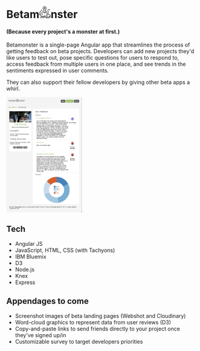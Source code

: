 <!-- ![screenshot](./client/images/betamonster_devdash.jpg) -->
# Betam<img src="client/images/monster.png" width="30" alt="logo">nster

#### (Because every project's a monster at first.)
Betamonster is a single-page Angular app that streamlines the process of getting feedback on beta projects. Developers can add new projects they'd like users to test out, pose specific questions for users to respond to, access feedback from multiple users in one place, and see trends in the sentiments expressed in user comments.

They can also support their fellow developers by giving other beta apps a whirl.

<img src="client/images/betamonster_devdash.jpg" width="200" alt="dashboard-image">

## Tech
* Angular JS
* JavaScript, HTML, CSS (with Tachyons)
* IBM Bluemix
* D3
* Node.js
* Knex
* Express

## Appendages to come
* Screenshot images of beta landing pages (Webshot and Cloudinary)
* Word-cloud graphics to represent data from user reviews (D3)
* Copy-and-paste links to send friends directly to your project once they've signed up/in
* Customizable survey to target developers priorities
